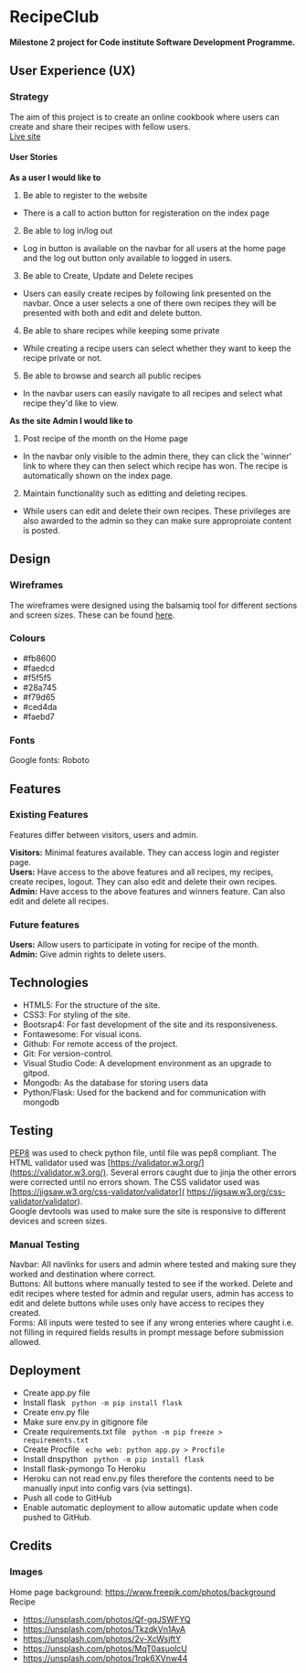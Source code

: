 # RecipeClub

**Milestone 2 project for Code institute Software Development Programme.** 

## User Experience (UX)
### Strategy 
The aim of this project is to create an online cookbook where users can create and share their recipes with fellow users. <br>
[Live site](https://milestone-three.herokuapp.com/)

#### User Stories
**As a user I would like to**
1. Be able to register to the website
- There is a call to action button for registeration on the index page 
2. Be able to log in/log out
- Log in button is available on the navbar for all users at the home page and the log out button only available to logged in users. 
3. Be able to Create, Update and Delete recipes
- Users can easily create recipes by following link presented on the navbar. Once a user selects a one of there own recipes they will be presented with both and edit and delete button.
4. Be able to share recipes while keeping some private
- While creating a recipe users can select whether they want to keep the recipe private or not.
5. Be able to browse and search all public recipes
- In the navbar users can easily navigate to all recipes and select what recipe they'd like to view.

**As the site Admin I would like to**
1. Post recipe of the month on the Home page
- In the navbar only visible to the admin there, they can click the 'winner' link to where they can then select which recipe has won. The recipe is automatically shown on the index page.
2. Maintain functionality such as editting and deleting recipes.
- While users can edit and delete their own recipes. These privileges are also awarded to the admin so they can make sure approproiate content is posted.

## Design
### Wireframes
The wireframes were designed using the balsamiq tool for different sections and screen sizes. These can be found [here](static/ms3wireframes/ms3-wireframes.pdf).

### Colours
- #fb8600
- #faedcd
- #f5f5f5
- #28a745
- #f79d65
- #ced4da
- #faebd7

### Fonts
Google fonts: Roboto

## Features

### Existing Features
Features differ between visitors, users and admin. 

**Visitors:** Minimal features available. They can access login and register page. <br>
**Users:** Have access to the above features and all recipes, my recipes, create recipes, logout. They can also edit and delete their own recipes. <br>
**Admin:** Have access to the above features and winners feature. Can also edit and delete all recipes. <br>

### Future features
**Users:** Allow users to participate in voting for recipe of the month. <br>
**Admin:** Give admin rights to delete users. <br>

## Technologies

-	HTML5: For the structure of the site.
-	CSS3: For styling of the site.
-	Bootsrap4: For fast development of the site and its responsiveness.
-	Fontawesome: For visual icons.
-	Github: For remote access of the project.
-	Git: For version-control.
-	Visual Studio Code: A development environment as an upgrade to gitpod.
- Mongodb: As the database for storing users data
- Python/Flask: Used for the backend and for communication with mongodb

## Testing
[PEP8](http://pep8online.com/) was used to check python file, until file was pep8 compliant.
The HTML validator used was [https://validator.w3.org/](https://validator.w3.org/). Several errors caught due to jinja the other errors were corrected until no errors shown.
The CSS validator used was [https://jigsaw.w3.org/css-validator/validator]( https://jigsaw.w3.org/css-validator/validator). <br>
Google devtools was used to make sure the site is responsive to different devices and screen sizes. <br>

### Manual Testing
Navbar: All navlinks for users and admin where tested and making sure they worked and destination where correct. <br>
Buttons: All buttons where manually tested to see if the worked. Delete and edit recipes where tested for admin and regular users, admin has access to edit and delete buttons while uses only have access to recipes they created. <br>
Forms: All inputs were tested to see if any wrong enteries where caught i.e. not filling in required fields results in prompt message before submission allowed.

## Deployment

- Create app.py file
- Install flask <code> python -m pip install flask </code>
- Create env.py file
- Make sure env.py in gitignore file
- Create requirements.txt file <code> python -m pip freeze > requirements.txt </code>
- Create Procfile <code> echo web: python app.py > Procfile </code>
- Install dnspython <code> python -m pip install flask </code>
- Install flask-pymongo
To Heroku
- Heroku can not read env.py files therefore the contents need to be manually input into config vars (via settings).
- Push all code to GitHub
- Enable automatic deployment to allow automatic update when code pushed to GitHub.

## Credits
### Images
Home page background: https://www.freepik.com/photos/background
Recipe
- https://unsplash.com/photos/Qf-gqJSWFYQ
- https://unsplash.com/photos/TkzdkVn1AyA
- https://unsplash.com/photos/2v-XcWsjftY
- https://unsplash.com/photos/MqT0asuoIcU
- https://unsplash.com/photos/1rqk6XVnw44


